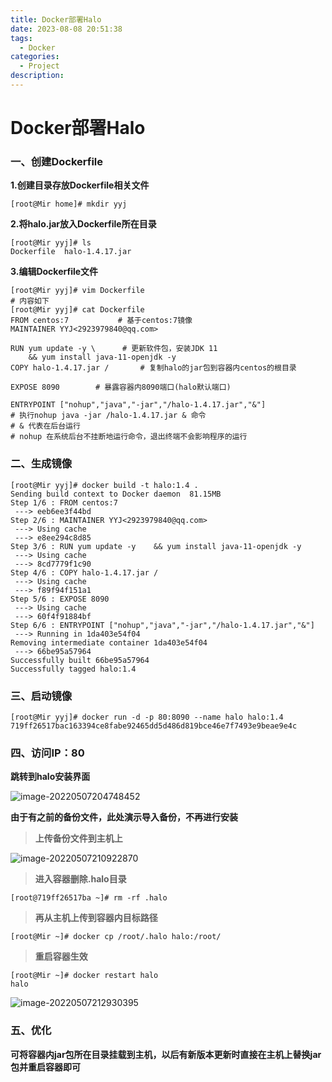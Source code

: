```yaml
---
title: Docker部署Halo
date: 2023-08-08 20:51:38
tags:
  - Docker
categories:	
  - Project
description: 
---
```


# Docker部署Halo

### 一、创建Dockerfile

**1.创建目录存放Dockerfile相关文件**

```shell
[root@Mir home]# mkdir yyj
```

**2.将halo.jar放入Dockerfile所在目录**

```shell
[root@Mir yyj]# ls
Dockerfile  halo-1.4.17.jar
```

**3.编辑Dockerfile文件**

```shell
[root@Mir yyj]# vim Dockerfile 
# 内容如下
[root@Mir yyj]# cat Dockerfile 
FROM centos:7			# 基于centos:7镜像
MAINTAINER YYJ<2923979840@qq.com>

RUN yum update -y \      # 更新软件包，安装JDK 11
	&& yum install java-11-openjdk -y
COPY halo-1.4.17.jar /       # 复制halo的jar包到容器内centos的根目录

EXPOSE 8090        # 暴露容器内8090端口(halo默认端口)

ENTRYPOINT ["nohup","java","-jar","/halo-1.4.17.jar","&"]   
# 执行nohup java -jar /halo-1.4.17.jar & 命令
# & 代表在后台运行
# nohup 在系统后台不挂断地运行命令，退出终端不会影响程序的运行
```

### 二、生成镜像

```shell
[root@Mir yyj]# docker build -t halo:1.4 .
Sending build context to Docker daemon  81.15MB
Step 1/6 : FROM centos:7
 ---> eeb6ee3f44bd
Step 2/6 : MAINTAINER YYJ<2923979840@qq.com>
 ---> Using cache
 ---> e8ee294c8d85
Step 3/6 : RUN yum update -y 	&& yum install java-11-openjdk -y
 ---> Using cache
 ---> 8cd7779f1c90
Step 4/6 : COPY halo-1.4.17.jar /
 ---> Using cache
 ---> f89f94f151a1
Step 5/6 : EXPOSE 8090
 ---> Using cache
 ---> 60f4f91884bf
Step 6/6 : ENTRYPOINT ["nohup","java","-jar","/halo-1.4.17.jar","&"]
 ---> Running in 1da403e54f04
Removing intermediate container 1da403e54f04
 ---> 66be95a57964
Successfully built 66be95a57964
Successfully tagged halo:1.4
```

### 三、启动镜像

```shell
[root@Mir yyj]# docker run -d -p 80:8090 --name halo halo:1.4
719ff26517bac163394ce8fabe92465dd5d486d819bce46e7f7493e9beae9e4c
```

### 四、访问IP：80

**跳转到halo安装界面**

![image-20220507204748452](https://s2.loli.net/2022/05/07/IJZSaL3qEowRvK4.png)

**由于有之前的备份文件，此处演示导入备份，不再进行安装**

> **上传备份文件到主机上**

![image-20220507210922870](https://s2.loli.net/2022/05/07/COM2Dq75dW9Kb1h.png)

> **进入容器删除.halo目录**

```shell
[root@719ff26517ba ~]# rm -rf .halo
```

> **再从主机上传到容器内目标路径**

```shell 
[root@Mir ~]# docker cp /root/.halo halo:/root/
```

> **重启容器生效**

```shell
[root@Mir ~]# docker restart halo
halo
```

![image-20220507212930395](https://s2.loli.net/2022/05/07/TE2nlBoM3jHJcdY.png)

### 五、优化

**可将容器内jar包所在目录挂载到主机，以后有新版本更新时直接在主机上替换jar包并重启容器即可**

